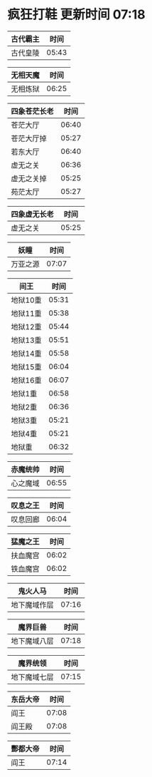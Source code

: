 # 疯狂打鞋 更新时间 07:18

| 古代霸主   | 时间    |
|--------|-------|
| 古代皇陵 | 05:43 |

| 无相天魔   | 时间    |
|--------|-------|
| 无相炼狱 | 06:25 |

| 四象苍茫长老   | 时间    |
|--------|-------|
| 苍茫大厅 | 06:40 |
| 苍茫大厅掉 | 05:27 |
| 若东大厅 | 06:40 |
| 虚无之关 | 06:36 |
| 虚无之关掉 | 05:25 |
| 苑茫太厅 | 05:27 |

| 四象虚无长老   | 时间    |
|--------|-------|
| 虚无之关 | 05:25 |

| 妖瞳   | 时间    |
|--------|-------|
| 万亚之源 | 07:07 |

| 间王   | 时间    |
|--------|-------|
| 地狱10重 | 05:31 |
| 地狱11重 | 05:38 |
| 地狱12重 | 05:44 |
| 地狱13重 | 05:51 |
| 地狱14重 | 05:58 |
| 地狱15重 | 06:04 |
| 地狱16重 | 06:07 |
| 地狱1重 | 06:58 |
| 地狱2重 | 06:36 |
| 地狱3重 | 05:21 |
| 地狱4重 | 05:21 |
| 地狱重 | 06:32 |

| 赤魔统帅   | 时间    |
|--------|-------|
| 心之魔域 | 06:55 |

| 叹息之王   | 时间    |
|--------|-------|
| 叹息回廊 | 06:04 |

| 猛魔之王   | 时间    |
|--------|-------|
| 扶血魔宫 | 06:02 |
| 铁血魔宫 | 06:02 |

| 鬼火人马   | 时间    |
|--------|-------|
| 地下魔域作层 | 07:16 |

| 魔界巨兽   | 时间    |
|--------|-------|
| 地下魔域八层 | 07:18 |

| 魔界统领   | 时间    |
|--------|-------|
| 地下魔域七层 | 07:15 |

| 东岳大帝   | 时间    |
|--------|-------|
| 阎王 | 07:08 |
| 阎王殿 | 07:08 |

| 酆都大帝   | 时间    |
|--------|-------|
| 阎王 | 07:14 |